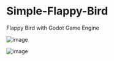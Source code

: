 # Simple-Flappy-Bird
 Flappy Bird with Godot Game Engine

![image](https://user-images.githubusercontent.com/36512716/164462256-d74fb29f-57ed-4f9d-ae51-dc1718b4e0b4.png)

![image](https://user-images.githubusercontent.com/36512716/164462337-c4194292-cd72-4f2b-a38b-4ffca39c3c0b.png)

